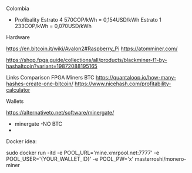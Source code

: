 Colombia
- Profibality
    Estrato 4   570COP/kWh  =   0,154USD/kWh
    Estrato 1   233COP/kWh  =   0,070USD/kWh



Hardware

https://en.bitcoin.it/wiki/Avalon2#Raspberry_Pi
https://atomminer.com/

https://shop.fpga.guide/collections/all/products/blackminer-f1-by-hashaltcoin?variant=19872088195165



Links Comparison FPGA Miners
BTC https://quantaloop.io/how-many-hashes-create-one-bitcoin/
https://www.nicehash.com/profitability-calculator






Wallets

https://alternativeto.net/software/minergate/

- minergate -NO BTC
- 




Docker idea:

sudo docker run -itd -e POOL_URL='mine.xmrpool.net:7777' -e POOL_USER='{YOUR_WALLET_ID}' -e POOL_PW='x' masterroshi/monero-miner
